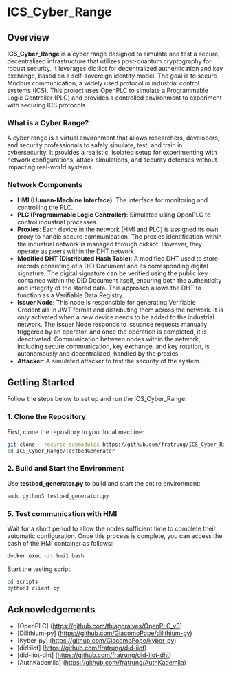 # ICS_Cyber_Range

## Overview

**ICS_Cyber_Range** is a cyber range designed to simulate and test a secure, decentralized infrastructure that utilizes post-quantum cryptography for robust security. It leverages did:iiot for decentralized authentication and key exchange, based on a self-sovereign identity model. The goal is to secure Modbus communication, a widely used protocol in industrial control systems (ICS). This project uses OpenPLC to simulate a Programmable Logic Controller (PLC) and provides a controlled environment to experiment with securing ICS protocols.

### What is a Cyber Range?

A cyber range is a virtual environment that allows researchers, developers, and security professionals to safely simulate, test, and train in cybersecurity. It provides a realistic, isolated setup for experimenting with network configurations, attack simulations, and security defenses without impacting real-world systems.

### Network Components


- **HMI (Human-Machine Interface)**: The interface for monitoring and controlling the PLC.
- **PLC (Programmable Logic Controller)**: Simulated using OpenPLC to control industrial processes.
- **Proxies**: Each device in the network (HMI and PLC) is assigned its own proxy to handle secure communication. The proxies identification within the industrial network is managed through did:iiot. However, they operate as peers within the DHT network.
- **Modified DHT (Distributed Hash Table)**: A modified DHT used to store records consisting of a DID Document and its corresponding digital signature. The digital signature can be verified using the public key contained within the DID Document itself, ensuring both the authenticity and integrity of the stored data. This approach allows the DHT to function as a Verifiable Data Registry.
- **Issuer Node**: This node is responsible for generating Verifiable Credentials in JWT format and distributing them across the network. It is only activated when a new device needs to be added to the industrial network. The Issuer Node responds to issuance requests manually triggered by an operator, and once the operation is completed, it is deactivated. Communication between nodes within the network, including secure communication, key exchange, and key rotation, is autonomously and decentralized, handled by the proxies.
- **Attacker**: A simulated attacker to test the security of the system.


## Getting Started

Follow the steps below to set up and run the ICS_Cyber_Range.

### 1. Clone the Repository

First, clone the repository to your local machine:

```bash
git clone --recurse-submodules https://github.com/fratrung/ICS_Cyber_Range.git
cd ICS_Cyber_Range/TestbedGenerator
```

### 2. Build and Start the Environment

Use **testbed_generator.py** to build and start the entire environment:
```bash
sudo python3 testbed_generator.py
```

### 5. Test communication with HMI
Wait for a short period to allow the nodes sufficient time to complete their automatic configuration.
Once this process is complete, you can access the bash of the HMI container as follows:

```bash
docker exec -it hmi1 bash
```

Start the testing script:
```bash
cd scripts
python3 client.py
```

## Acknowledgements
- [OpenPLC] (https://github.com/thiagoralves/OpenPLC_v3)
- [Dilithium-py] (https://github.com/GiacomoPope/dilithium-py)
- [Kyber-py] (https://github.com/GiacomoPope/kyber-py)
- [did:iiot] (https://github.com/fratrung/did-iiot)
- [did-iiot-dht] (https://github.com/fratrung/did-iiot-dht)
- [AuthKademlia] (https://github.com/fratrung/AuthKademlia)